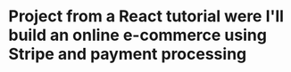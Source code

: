 # Project from a React tutorial were I'll build an online e-commerce using Stripe and payment processing
